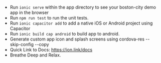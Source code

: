 - Run `ionic serve` within the app directory to see your boston-city demo app in the browser
- Run `npm run test` to run the unit tests.
- Run `ionic capacitor add` to add a native iOS or Android project using Capacitor
- Run `ionic build cap android` to build app to android.
- Generate custom app icon and splash screens using cordova-res --skip-config --copy
- Quick Link to Docs: https://ion.link/docs
- Breathe Deep and Relax.
